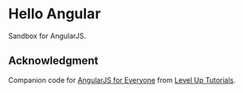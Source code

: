 # Hello Angular

Sandbox for AngularJS.

## Acknowledgment 

Companion code for [AngularJS for Everyone](https://www.leveluptutorials.com/tutorials/angularjs-for-everyone) from [Level Up Tutorials](https://www.leveluptutorials.com/). 